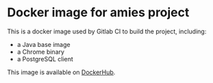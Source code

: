 # Docker image for amies project

This is a docker image used by Gitlab CI to build the project, including:

- a Java base image
- a Chrome binary
- a PostgreSQL client

This image is available on [DockerHub](https://hub.docker.com/r/ninjasquad/docker-amies/).
